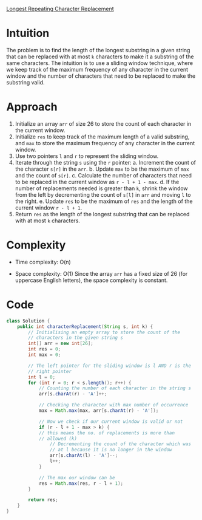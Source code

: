 [Longest Repeating Character Replacement](https://leetcode.com/problems/longest-repeating-character-replacement/description/)

# Intuition
The problem is to find the length of the longest substring in a given string that can be replaced with at most `k` characters to make it a substring of the same characters. The intuition is to use a sliding window technique, where we keep track of the maximum frequency of any character in the current window and the number of characters that need to be replaced to make the substring valid.

# Approach
1. Initialize an array `arr` of size 26 to store the count of each character in the current window.
2. Initialize `res` to keep track of the maximum length of a valid substring, and `max` to store the maximum frequency of any character in the current window.
3. Use two pointers `l` and `r` to represent the sliding window.
4. Iterate through the string `s` using the `r` pointer:
   a. Increment the count of the character `s[r]` in the `arr`.
   b. Update `max` to be the maximum of `max` and the count of `s[r]`.
   c. Calculate the number of characters that need to be replaced in the current window as `r - l + 1 - max`.
   d. If the number of replacements needed is greater than `k`, shrink the window from the left by decrementing the count of `s[l]` in `arr` and moving `l` to the right.
   e. Update `res` to be the maximum of `res` and the length of the current window `r - l + 1`.
5. Return `res` as the length of the longest substring that can be replaced with at most `k` characters.

# Complexity
- Time complexity: O(n)
* Space complexity: O(1)
Since the array `arr` has a fixed size of 26 (for uppercase English letters), the space complexity is constant.

# Code
```java
class Solution {
    public int characterReplacement(String s, int k) {
        // Initialising an empty array to store the count of the 
        // characters in the given string s
        int[] arr = new int[26];
        int res = 0;
        int max = 0;

        // The left pointer for the sliding window is l AND r is the 
        // right pointer
        int l = 0;
        for (int r = 0; r < s.length(); r++) {
            // Counting the number of each character in the string s
            arr[s.charAt(r) - 'A']++;

            // Checking the character with max number of occurrence
            max = Math.max(max, arr[s.charAt(r) - 'A']);

            // Now we check if our current window is valid or not
            if (r - l + 1 - max > k) { 
            // this means the no. of replacements is more than
            // allowed (k)
                // Decrementing the count of the character which was 
                // at l because it is no longer in the window
                arr[s.charAt(l) - 'A']--;
                l++;
            }

            // The max our window can be
            res = Math.max(res, r - l + 1);
        }

        return res;
    }
}
```